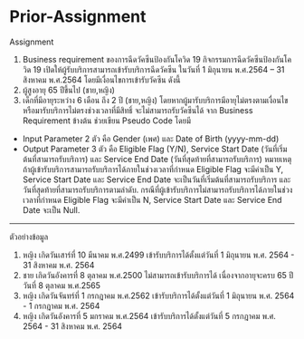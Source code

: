 # Prior-Assignment
Assignment
1. Business requirement ของการฉีดวัคซีนป้องกันโควิด 19 
	กิจกรรมการฉีดวัคซีนป้องกันโควิด 19 เปิดให้ผู้รับบริการสามารถเข้ารับบริการฉีดวัคซีน ในวันที่ 1 มิถุนายน พ.ศ.2564 – 31 สิงหาคม พ.ศ.2564 โดยมีเงื่อนไขการเข้ารับวัคซีน ดังนี้
1.	ผู้สูงอายุ 65 ปีขึ้นไป (ชาย,หญิง)
2.	เด็กที่มีอายุระหว่าง 6 เดือน ถึง 2 ปี (ชาย,หญิง)
โดยหากผู้มารับบริการมีอายุไม่ตรงตามเงื่อนไข หรือมารับบริการไม่ตรงช่วงเวลาที่มีสิทธิ์ จะไม่สามารถรับวัคซีนได้ 
จาก Business Requirement ข้างต้น ช่วยเขียน Pseudo Code โดยมี 
-	Input Parameter 2 ตัว คือ Gender (เพศ) และ Date of Birth (yyyy-mm-dd)  
-	Output Parameter 3 ตัว คือ Eligible Flag (Y/N), Service Start Date (วันที่เริ่มต้นที่สามารถรับบริการ) และ Service End Date (วันที่สุดท้ายที่สามารถรับบริการ)
หมายเหตุ 
      ถ้าผู้เข้ารับบริการสามารถรับบริการได้ภายในช่วงเวลาที่กำหนด Eligible Flag จะมีค่าเป็น Y, Service Start Date และ Service End Date จะเป็นวันที่เริ่มต้นที่สามารถรับบริการ และวันที่สุดท้ายที่สามารถรับบริการตามลำดับ.
      กรณีที่ผู้เข้ารับบริการไม่สามารถรับบริการได้ภายในช่วงเวลาที่กำหนด Eligible Flag จะมีค่าเป็น N, Service Start Date และ Service End Date จะเป็น Null.
 

------------------------------------------------------------------------------------------------------------------------------------------------

ตัวอย่างข้อมูล
1.	หญิง เกิดวันเสาร์ที่ 10 มีนาคม พ.ศ.2499
เข้ารับบริการได้ตั้งแต่วันที่ 1 มิถุนายน พ.ศ. 2564 - 31 สิงหาคม พ.ศ. 2564
2.	ชาย เกิดวันอังคารที่ 8 ตุลาคม พ.ศ.2500
ไม่สามารถเข้ารับบริการได้ เนื่องจากอายุจะครบ 65 ปี วันที่ 8 ตุลาคม พ.ศ.2565
3.	หญิง เกิดวันจันทร์ที่ 1 กรกฎาคม พ.ศ.2562 
เข้ารับบริการได้ตั้งแต่วันที่ 1 มิถุนายน พ.ศ. 2564 - 1 กรกฎาคม พ.ศ. 2564
4.	หญิง เกิดวันอังคารที่ 5 มกราคม พ.ศ.2564 
เข้ารับบริการได้ตั้งแต่วันที่ 5 กรกฎาคม พ.ศ. 2564 - 31 สิงหาคม พ.ศ. 2564


	

